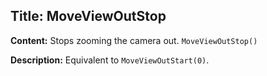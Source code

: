 ## Title: MoveViewOutStop

**Content:**
Stops zooming the camera out.
`MoveViewOutStop()`

**Description:**
Equivalent to `MoveViewOutStart(0)`.